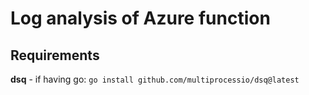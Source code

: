 # Log analysis of Azure function

## Requirements

**dsq** - if having go: `go install github.com/multiprocessio/dsq@latest`